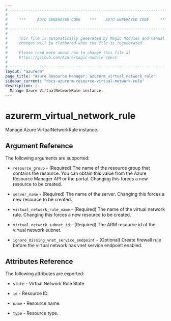 ```yaml
---
# ----------------------------------------------------------------------------
#
#     ***     AUTO GENERATED CODE    ***    AUTO GENERATED CODE     ***
#
# ----------------------------------------------------------------------------
#
#     This file is automatically generated by Magic Modules and manual
#     changes will be clobbered when the file is regenerated.
#
#     Please read more about how to change this file at
#     https://github.com/Azure/magic-module-specs
#
# ----------------------------------------------------------------------------
layout: "azurerm"
page_title: "Azure Resource Manager: azurerm_virtual_network_rule"
sidebar_current: "docs-azurerm-resource-virtual-network-rule"
description: |-
  Manage Azure VirtualNetworkRule instance.
---
```


# azurerm_virtual_network_rule

Manage Azure VirtualNetworkRule instance.


## Argument Reference

The following arguments are supported:

* `resource_group` - (Required) The name of the resource group that contains the resource. You can obtain this value from the Azure Resource Manager API or the portal. Changing this forces a new resource to be created.

* `server_name` - (Required) The name of the server. Changing this forces a new resource to be created.

* `virtual_network_rule_name` - (Required) The name of the virtual network rule. Changing this forces a new resource to be created.

* `virtual_network_subnet_id` - (Required) The ARM resource id of the virtual network subnet.

* `ignore_missing_vnet_service_endpoint` - (Optional) Create firewall rule before the virtual network has vnet service endpoint enabled.

## Attributes Reference

The following attributes are exported:

* `state` - Virtual Network Rule State

* `id` - Resource ID.

* `name` - Resource name.

* `type` - Resource type.
